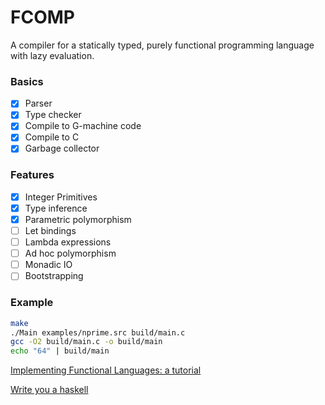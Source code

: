 # FCOMP

A compiler for a statically typed, purely functional programming language with lazy evaluation.

### Basics

- [x] Parser
- [x] Type checker
- [x] Compile to G-machine code
- [x] Compile to C
- [x] Garbage collector

### Features

- [x] Integer Primitives
- [x] Type inference
- [x] Parametric polymorphism
- [ ] Let bindings
- [ ] Lambda expressions
- [ ] Ad hoc polymorphism
- [ ] Monadic IO
- [ ] Bootstrapping

### Example

```bash
make
./Main examples/nprime.src build/main.c
gcc -O2 build/main.c -o build/main
echo "64" | build/main
```

[Implementing Functional Languages: a tutorial](https://www.microsoft.com/en-us/research/publication/implementing-functional-languages-a-tutorial/)

[Write you a haskell](http://dev.stephendiehl.com/fun/index.html)
